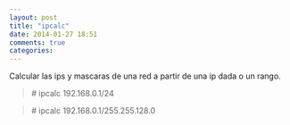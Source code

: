 ```yaml
---
layout: post
title: "ipcalc"
date: 2014-01-27 18:51
comments: true
categories: 
---
```

Calcular las ips y mascaras de una red a partir de una ip dada o un rango.

>\# ipcalc 192.168.0.1/24

>\# ipcalc 192.168.0.1/255.255.128.0

